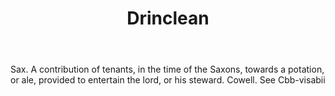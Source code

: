 ---
title: Drinclean
letter: D
permalink: "/definitions/bld-drinclean.html"
body: Sax. A contribution of tenants, in the time of the Saxons, towards a potation,
  or ale, provided to entertain the lord, or his steward. Cowell. See Cbb-visabii
published_at: '2018-07-07'
source: Black's Law Dictionary 2nd Ed (1910)
layout: post
---